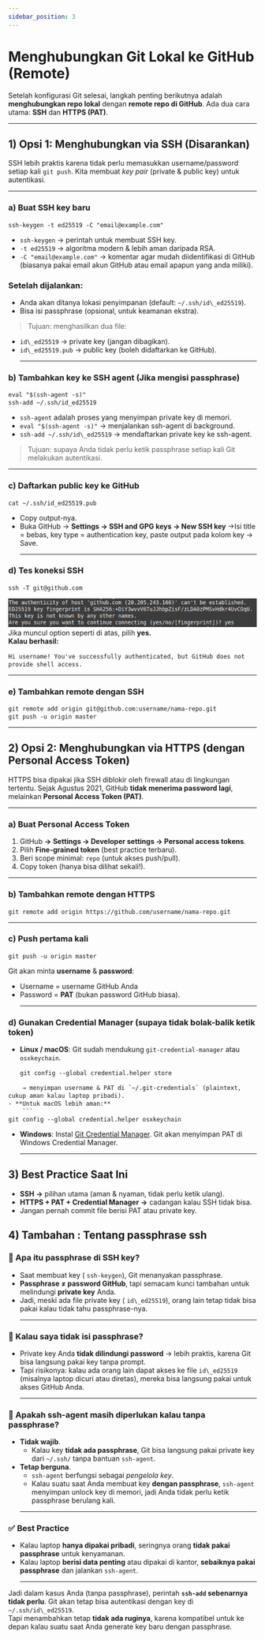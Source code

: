 ```yaml
---
sidebar_position: 3
---
```


# Menghubungkan Git Lokal ke GitHub (Remote)

Setelah konfigurasi Git selesai, langkah penting berikutnya adalah **menghubungkan repo lokal** dengan **remote repo di GitHub**.
Ada dua cara utama: **SSH** dan **HTTPS (PAT)**.

---

## 1) Opsi 1: Menghubungkan via SSH (Disarankan)

SSH lebih praktis karena tidak perlu memasukkan username/password setiap kali `git push`.
Kita membuat _key pair_ (private & public key) untuk autentikasi.

---

### a) Buat SSH key baru

```
ssh-keygen -t ed25519 -C "email@example.com"

```

- `ssh-keygen` → perintah untuk membuat SSH key.
- `-t ed25519` → algoritma modern & lebih aman daripada RSA.
- `-C "email@example.com"` → komentar agar mudah diidentifikasi di GitHub (biasanya pakai email akun GitHub atau email apapun yang anda miliki).  


### Setelah dijalankan:

- Anda akan ditanya lokasi penyimpanan (default: `~/.ssh/id\_ed25519`).
- Bisa isi passphrase (opsional, untuk keamanan ekstra).  


> Tujuan: menghasilkan dua file:

- `id\_ed25519` → private key (jangan dibagikan).
- `id\_ed25519.pub` → public key (boleh didaftarkan ke GitHub).
  ***

### b) Tambahkan key ke SSH agent (Jika mengisi passphrase)

```
eval "$(ssh-agent -s)"
ssh-add ~/.ssh/id_ed25519

```

- `ssh-agent` adalah proses yang menyimpan private key di memori.
- `eval "$(ssh-agent -s)"` → menjalankan ssh-agent di background.
- `ssh-add ~/.ssh/id\_ed25519` → mendaftarkan private key ke ssh-agent.  


> Tujuan: supaya Anda tidak perlu ketik passphrase setiap kali Git melakukan autentikasi.

---

### c) Daftarkan public key ke GitHub

```
cat ~/.ssh/id_ed25519.pub

```

- Copy output-nya.
- Buka GitHub → **Settings → SSH and GPG keys → New SSH key** →Isi title = bebas, key type = authentication key, paste output pada kolom key → Save.
  ***

### d) Tes koneksi SSH

```
ssh -T git@github.com

```

![image](./assets/002-resource/image.png)  
Jika muncul option seperti di atas, pilih **yes.**  
**Kalau berhasil:**

```
Hi username! You've successfully authenticated, but GitHub does not provide shell access.

```

---

### e) Tambahkan remote dengan SSH

```
git remote add origin git@github.com:username/nama-repo.git
git push -u origin master

```

---

## 2) Opsi 2: Menghubungkan via HTTPS (dengan Personal Access Token)

HTTPS bisa dipakai jika SSH diblokir oleh firewall atau di lingkungan tertentu.
Sejak Agustus 2021, GitHub **tidak menerima password lagi**, melainkan **Personal Access Token (PAT)**.

---

### a) Buat Personal Access Token

1. GitHub **→** **Settings → Developer settings → Personal access tokens**.
2. Pilih **Fine-grained token** (best practice terbaru).
3. Beri scope minimal: `repo` (untuk akses push/pull).
4. Copy token (hanya bisa dilihat sekali!).

---

### b) Tambahkan remote dengan HTTPS

```
git remote add origin https://github.com/username/nama-repo.git

```

---

### c) Push pertama kali

```
git push -u origin master

```

Git akan minta **username** & **password**:

- Username = username GitHub Anda
- Password = **PAT** (bukan password GitHub biasa).
  ***

### d) Gunakan Credential Manager (supaya tidak bolak-balik ketik token)

- **Linux / macOS**: Git sudah mendukung `git-credential-manager` atau `osxkeychain`.  
   ```
  git config --global credential.helper store

````
    → menyimpan username & PAT di `~/.git-credentials` (plaintext, cukup aman kalau laptop pribadi).
- **Untuk macOS lebih aman:**
    ```
git config --global credential.helper osxkeychain
````

- **Windows**:
  Instal [Git Credential Manager](https://github.com/GitCredentialManager/git-credential-manager).
  Git akan menyimpan PAT di Windows Credential Manager.
  ***

## 3) Best Practice Saat Ini

- **SSH** **→** pilihan utama (aman & nyaman, tidak perlu ketik ulang).
- **HTTPS + PAT + Credential Manager** **→** cadangan kalau SSH tidak bisa.
- Jangan pernah commit file berisi PAT atau private key.  


## 4) Tambahan : Tentang passphrase ssh

### 🔑 Apa itu passphrase di SSH key?

- Saat membuat key ( `ssh-keygen`), Git menanyakan passphrase.
- **Passphrase ≠ password GitHub**, tapi semacam kunci tambahan untuk melindungi **private key** Anda.
- Jadi, meski ada file private key ( `id\_ed25519`), orang lain tetap tidak bisa pakai kalau tidak tahu passphrase-nya.
  ***

### 🤔 Kalau saya tidak isi passphrase?

- Private key Anda **tidak dilindungi password** → lebih praktis, karena Git bisa langsung pakai key tanpa prompt.
- Tapi risikonya: kalau ada orang lain dapat akses ke file `id\_ed25519` (misalnya laptop dicuri atau diretas), mereka bisa langsung pakai untuk akses GitHub Anda.
  ***

### 🔄 Apakah ssh-agent masih diperlukan kalau tanpa passphrase?

- **Tidak wajib**.
  - Kalau key **tidak ada passphrase**, Git bisa langsung pakai private key dari `~/.ssh/` tanpa bantuan `ssh-agent`.
- **Tetap berguna**.
  - `ssh-agent` berfungsi sebagai _pengelola key_.
  - Kalau suatu saat Anda membuat key **dengan passphrase**, `ssh-agent` menyimpan unlock key di memori, jadi Anda tidak perlu ketik passphrase berulang kali.
  ***

### ✅ Best Practice

- Kalau laptop **hanya dipakai pribadi**, seringnya orang **tidak pakai passphrase** untuk kenyamanan.
- Kalau laptop **berisi data penting** atau dipakai di kantor, **sebaiknya pakai passphrase** dan jalankan `ssh-agent`.
  ***

Jadi dalam kasus Anda (tanpa passphrase), perintah **`ssh-add` sebenarnya tidak perlu**. Git akan tetap bisa autentikasi dengan key di `~/.ssh/id\_ed25519`.  
Tapi menambahkan tetap **tidak ada ruginya**, karena kompatibel untuk ke depan kalau suatu saat Anda generate key baru dengan passphrase.
